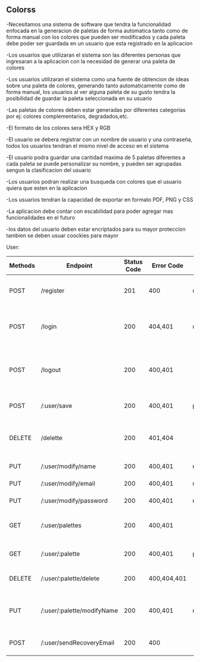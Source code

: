 ## Colorss
-Necesitamos una sistema de software que tendra la funcionalidad enfocada en la generacion de paletas de forma automatica tanto como de forma manual con los colores que pueden ser modificados y cada paleta debe poder ser guardada en un usuario que esta registrado en la aplicacion   

-Los usuarios que utilizaran el sistema son las diferentes personas que ingresaran a la aplicacion con la necesidad de generar una paleta de colores  

-Los usuarios utilizaran el sistema como una fuente de obtencion de ideas sobre una paleta de colores, generando tanto automaticamente como de forma manual, los usuarios al ver alguna paleta de su gusto tendra la posibilidad de guardar la paleta seleccionada en su usuario  

-Las paletas de colores deben estar generadas por diferentes categorias por ej: colores complementarios, degradados,etc.  

-El formato de los colores sera HEX y RGB   

-El usuario se debera registrar con un nombre de usuario y una contraseña, todos los usuarios tendran el mismo nivel de acceso en el sistema  
  
-El usuario podra guardar una cantidad maxima de 5 paletas diferentes a cada paleta se puede personalizar su nombre, y pueden ser agrupadas sengun la clasificacion del usuario  

-Los usuarios podran realizar una busqueda con colores que el usuario quiera que esten en la aplicacion  

-Los usuarios tendran la capacidad de exportar en formato PDF, PNG y CSS  

-La aplicacion debe contar con escabilidad para poder agregar mas funcionalidades en el futuro  

-los datos del usuario deben estar encriptados para su mayor proteccion tambien se deben usuar coockies para mayor 


User:

| Methods | Endpoint | Status Code | Error Code | req.body | req.params | Description |
|---------|----------|-------------|------------|----------|------------|-------------|
|POST|/register|201|400|username,email,pasword||Create a user in the color application|
|POST|/login|200|404,401|username,password||Log in the user by logging into the color application|
|POST|/logout|200|400,401|||closes the user session from the application color|
|POST|/:user/save|200|400,401|palette|user|saves a palette to the user|
|DELETE|/delette|200|401,404||user|removes the user from the colorss application|
|PUT|/:user/modify/name|200|400,401|new username|user|Modify the username|
|PUT|/:user/modify/email|200|400,401|new email|user|Modify the email|
|PUT|/:user/modify/password|200|400,401|new password|user|Modify the password|
|GET|/:user/palettes|200|400,401||user|Gets the palettes saved in the user|
|GET|/:user/:palette|200|400,401|palette|user|Get a specific palette|
|DELETE|/:user/:palette/delete|200|400,404,401||user,palette|Delete a palette in the user|
|PUT|/:user/:palette/modifyName|200|400,401|new palette name|user,palette|Modifies the name of a palette saved in the user|
|POST|/:user/sendRecoveryEmail|200|400||user|send a recovery email|